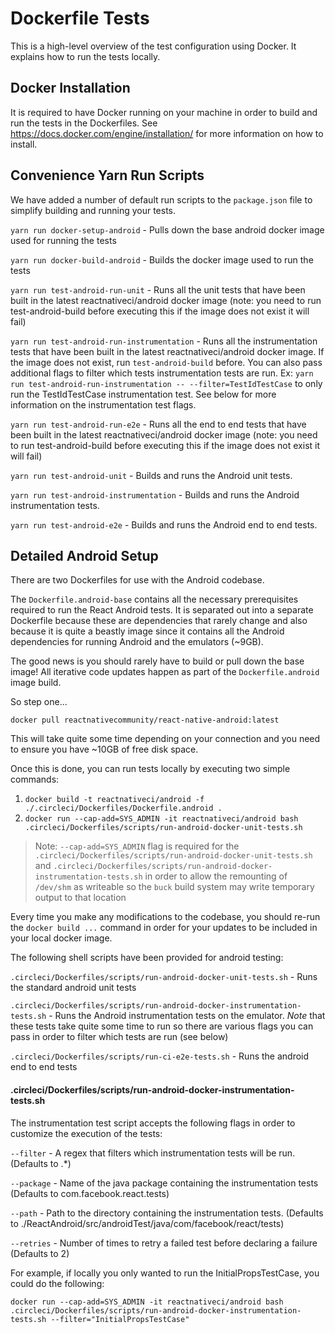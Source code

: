 # Dockerfile Tests

This is a high-level overview of the test configuration using Docker. It explains how to run the tests locally.

## Docker Installation

It is required to have Docker running on your machine in order to build and run the tests in the Dockerfiles.
See <https://docs.docker.com/engine/installation/> for more information on how to install.

## Convenience Yarn Run Scripts

We have added a number of default run scripts to the `package.json` file to simplify building and running your tests.

`yarn run docker-setup-android` - Pulls down the base android docker image used for running the tests

`yarn run docker-build-android` - Builds the docker image used to run the tests

`yarn run test-android-run-unit` - Runs all the unit tests that have been built in the latest reactnativeci/android docker image (note: you need to run test-android-build before executing this if the image does not exist it will fail)

`yarn run test-android-run-instrumentation` - Runs all the instrumentation tests that have been built in the latest reactnativeci/android docker image. If the image does not exist, run `test-android-build` before. You can also pass additional flags to filter which tests instrumentation tests are run. Ex: `yarn run test-android-run-instrumentation -- --filter=TestIdTestCase` to only run the TestIdTestCase instrumentation test. See below for more information
on the instrumentation test flags.

`yarn run test-android-run-e2e` - Runs all the end to end tests that have been built in the latest reactnativeci/android docker image (note: you need to run test-android-build before executing this if the image does not exist it will fail)

`yarn run test-android-unit` - Builds and runs the Android unit tests.

`yarn run test-android-instrumentation` - Builds and runs the Android instrumentation tests.

`yarn run test-android-e2e` - Builds and runs the Android end to end tests.

## Detailed Android Setup

There are two Dockerfiles for use with the Android codebase.

The `Dockerfile.android-base` contains all the necessary prerequisites required to run the React Android tests. It is
separated out into a separate Dockerfile because these are dependencies that rarely change and also because it is quite
a beastly image since it contains all the Android dependencies for running Android and the emulators (~9GB).

The good news is you should rarely have to build or pull down the base image! All iterative code updates happen as
part of the `Dockerfile.android` image build.

So step one...

`docker pull reactnativecommunity/react-native-android:latest`

This will take quite some time depending on your connection and you need to ensure you have ~10GB of free disk space.

Once this is done, you can run tests locally by executing two simple commands:

1. `docker build -t reactnativeci/android -f ./.circleci/Dockerfiles/Dockerfile.android .`
2. `docker run --cap-add=SYS_ADMIN -it reactnativeci/android bash .circleci/Dockerfiles/scripts/run-android-docker-unit-tests.sh`

> Note: `--cap-add=SYS_ADMIN` flag is required for the `.circleci/Dockerfiles/scripts/run-android-docker-unit-tests.sh` and
`.circleci/Dockerfiles/scripts/run-android-docker-instrumentation-tests.sh` in order to allow the remounting of `/dev/shm` as writeable
so the `buck` build system may write temporary output to that location

Every time you make any modifications to the codebase, you should re-run the `docker build ...` command in order for your
updates to be included in your local docker image.

The following shell scripts have been provided for android testing:

`.circleci/Dockerfiles/scripts/run-android-docker-unit-tests.sh` - Runs the standard android unit tests

`.circleci/Dockerfiles/scripts/run-android-docker-instrumentation-tests.sh` - Runs the Android instrumentation tests on the emulator. *Note* that these
tests take quite some time to run so there are various flags you can pass in order to filter which tests are run (see below)

`.circleci/Dockerfiles/scripts/run-ci-e2e-tests.sh` - Runs the android end to end tests

#### .circleci/Dockerfiles/scripts/run-android-docker-instrumentation-tests.sh

The instrumentation test script accepts the following flags in order to customize the execution of the tests:

`--filter` - A regex that filters which instrumentation tests will be run. (Defaults to .*)

`--package` - Name of the java package containing the instrumentation tests (Defaults to com.facebook.react.tests)

`--path` - Path to the directory containing the instrumentation tests. (Defaults to ./ReactAndroid/src/androidTest/java/com/facebook/react/tests)

`--retries` - Number of times to retry a failed test before declaring a failure (Defaults to 2)

For example, if locally you only wanted to run the InitialPropsTestCase, you could do the following:

`docker run --cap-add=SYS_ADMIN -it reactnativeci/android bash .circleci/Dockerfiles/scripts/run-android-docker-instrumentation-tests.sh --filter="InitialPropsTestCase"`
